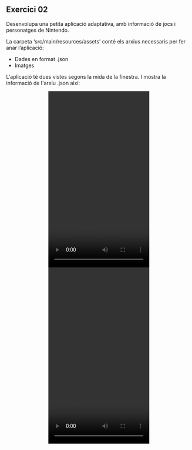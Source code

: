 ## Exercici 02

Desenvolupa una petita aplicació adaptativa, amb informació de jocs i personatges de Nintendo.

La carpeta ‘src/main/resources/assets’ conté els arxius necessaris per fer anar l’aplicació:

- Dades en format .json
- Imatges

L'aplicació té dues vistes segons la mida de la finestra. I mostra la informació de l'arxiu .json així:

<center>
<video width="275" height="480" controls>
  <source src="./assets/viewdesktoppreview.mov" type="video/mp4">
  El teu navegador no suporta la reproducció de vídeo.
</video>
</center>

<center>
<video width="275" height="480" controls>
  <source src="./assets/viewsmallpreview.mov" type="video/mp4">
  El teu navegador no suporta la reproducció de vídeo.
</video>
</center>

